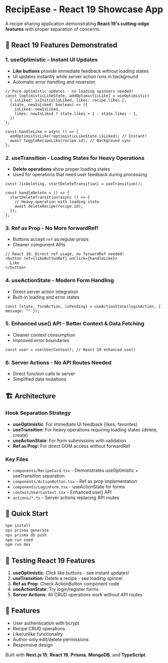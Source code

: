 # RecipEase - React 19 Showcase App

A recipe sharing application demonstrating **React 19's cutting-edge features** with proper separation of concerns.

## 🚀 React 19 Features Demonstrated

### 1. **useOptimistic** - Instant UI Updates
- **Like buttons** provide immediate feedback without loading states
- UI updates instantly while server action runs in background
- Automatic error handling and reversion

```tsx
// Pure optimistic updates - no loading spinners needed!
const [optimisticLikeState, addOptimisticLike] = useOptimistic(
  { isLiked: isInitiallyLiked, likes: recipe.likes },
  (state, newIsLiked: boolean) => ({
    isLiked: newIsLiked,
    likes: newIsLiked ? state.likes + 1 : state.likes - 1,
  })
);

const handleLike = async () => {
  addOptimisticLike(!optimisticLikeState.isLiked); // Instant!
  await toggleRecipeLike(recipe.id); // Background sync
};
```

### 2. **useTransition** - Loading States for Heavy Operations
- **Delete operations** show proper loading states
- Used for operations that need user feedback during processing

```tsx
const [isDeleting, startDeleteTransition] = useTransition();

const handleDelete = () => {
  startDeleteTransition(async () => {
    // Heavy operation with loading state
    await deleteRecipe(recipe.id);
  });
};
```

### 3. **Ref as Prop** - No More forwardRef!
- Buttons accept `ref` as regular props
- Cleaner component APIs

```tsx
// React 19: Direct ref usage, no forwardRef needed!
<button ref={likeButtonRef} onClick={handleLike}>
  Like
</button>
```

### 4. **useActionState** - Modern Form Handling
- Direct server action integration
- Built-in loading and error states

```tsx
const [state, formAction, isPending] = useActionState(loginAction, { message: "" });
```

### 5. **Enhanced use() API** - Better Context & Data Fetching
- Cleaner context consumption
- Improved error boundaries

```tsx
const user = use(UserContext); // React 19 enhanced use()
```

### 6. **Server Actions** - No API Routes Needed
- Direct function calls to server
- Simplified data mutations

## 🏗️ Architecture

### Hook Separation Strategy
- **useOptimistic**: For immediate UI feedback (likes, favorites)
- **useTransition**: For heavy operations requiring loading states (delete, create)
- **useActionState**: For form submissions with validation
- **Ref as Prop**: For direct DOM access without forwardRef

### Key Files
- `components/RecipeCard.tsx` - Demonstrates useOptimistic + useTransition separation
- `components/ActionButton.tsx` - Ref as prop implementation
- `components/LoginForm.tsx` - useActionState for forms
- `context/UserContext.tsx` - Enhanced use() API
- `actions/*.ts` - Server actions replacing API routes

## 🚀 Quick Start

```bash
npm install
npx prisma generate
npx prisma db push
npm run seed
npm run dev
```

## 🎯 Testing React 19 Features

1. **useOptimistic**: Click like buttons - see instant updates!
2. **useTransition**: Delete a recipe - see loading spinner
3. **Ref as Prop**: Check ActionButton component code
4. **useActionState**: Try login/register forms
5. **Server Actions**: All CRUD operations work without API routes

## 🔐 Features

- User authentication with bcrypt
- Recipe CRUD operations
- Like/unlike functionality
- Author-only edit/delete permissions
- Responsive design

Built with **Next.js 15**, **React 19**, **Prisma**, **MongoDB**, and **TypeScript**.
